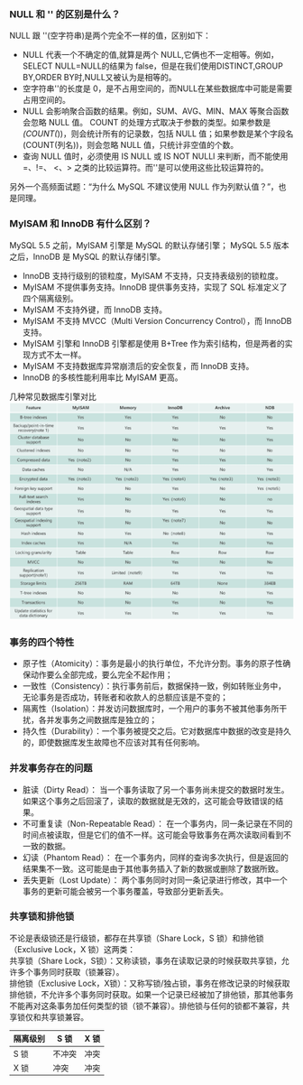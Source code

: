 ### NULL 和 '' 的区别是什么？  
NULL 跟 ''(空字符串)是两个完全不一样的值，区别如下：
- NULL 代表一个不确定的值,就算是两个 NULL,它俩也不一定相等。例如，SELECT NULL=NULL的结果为 false，但是在我们使用DISTINCT,GROUP BY,ORDER BY时,NULL又被认为是相等的。
- 空字符串''的长度是 0，是不占用空间的，而NULL在某些数据库中可能是需要占用空间的。
- NULL 会影响聚合函数的结果。例如，SUM、AVG、MIN、MAX 等聚合函数会忽略 NULL 值。 COUNT 的处理方式取决于参数的类型。如果参数是 *(COUNT(*))，则会统计所有的记录数，包括 NULL 值；如果参数是某个字段名(COUNT(列名))，则会忽略 NULL 值，只统计非空值的个数。
- 查询 NULL 值时，必须使用 IS NULL 或 IS NOT NULLl 来判断，而不能使用 =、!=、 <、> 之类的比较运算符。而''是可以使用这些比较运算符的。 

另外一个高频面试题：“为什么 MySQL 不建议使用 NULL 作为列默认值？”，也是同理。

### MyISAM 和 InnoDB 有什么区别？
MySQL 5.5 之前，MyISAM 引擎是 MySQL 的默认存储引擎；
MySQL 5.5 版本之后，InnoDB 是 MySQL 的默认存储引擎。
- InnoDB 支持行级别的锁粒度，MyISAM 不支持，只支持表级别的锁粒度。
- MyISAM 不提供事务支持。InnoDB 提供事务支持，实现了 SQL 标准定义了四个隔离级别。
- MyISAM 不支持外键，而 InnoDB 支持。
- MyISAM 不支持 MVCC（Multi Version Concurrency Control），而 InnoDB 支持。
- MyISAM 引擎和 InnoDB 引擎都是使用 B+Tree 作为索引结构，但是两者的实现方式不太一样。
- MyISAM 不支持数据库异常崩溃后的安全恢复，而 InnoDB 支持。
- InnoDB 的多核性能利用率比 MyISAM 更高。

几种常见数据库引擎对比
![](几种常见数据库引擎对比.png)

### 事务的四个特性
- 原子性（Atomicity）：事务是最小的执行单位，不允许分割。事务的原子性确保动作要么全部完成，要么完全不起作用；  
- 一致性（Consistency）：执行事务前后，数据保持一致，例如转账业务中，无论事务是否成功，转账者和收款人的总额应该是不变的；  
- 隔离性（Isolation）：并发访问数据库时，一个用户的事务不被其他事务所干扰，各并发事务之间数据库是独立的；  
- 持久性（Durability）：一个事务被提交之后。它对数据库中数据的改变是持久的，即使数据库发生故障也不应该对其有任何影响。  

### 并发事务存在的问题
- 脏读（Dirty Read）： 当一个事务读取了另一个事务尚未提交的数据时发生。如果这个事务之后回滚了，读取的数据就是无效的，这可能会导致错误的结果。
- 不可重复读（Non-Repeatable Read）： 在一个事务内，同一条记录在不同的时间点被读取，但是它们的值不一样。这可能会导致事务在两次读取间看到不一致的数据。
- 幻读（Phantom Read）： 在一个事务内，同样的查询多次执行，但是返回的结果集不一致。这可能是由于其他事务插入了新的数据或删除了数据所致。
- 丢失更新（Lost Update）： 两个事务同时对同一条记录进行修改，其中一个事务的更新可能会被另一个事务覆盖，导致部分更新丢失。

### 共享锁和排他锁
不论是表级锁还是行级锁，都存在共享锁（Share Lock，S 锁）和排他锁（Exclusive Lock，X 锁）这两类：  
共享锁（Share Lock，S锁）：又称读锁，事务在读取记录的时候获取共享锁，允许多个事务同时获取（锁兼容）。  
排他锁（Exclusive Lock，X锁）：又称写锁/独占锁，事务在修改记录的时候获取排他锁，不允许多个事务同时获取。如果一个记录已经被加了排他锁，那其他事务不能再对这条事务加任何类型的锁（锁不兼容）。排他锁与任何的锁都不兼容，共享锁仅和共享锁兼容。

|  隔离级别   | S 锁 | X 锁 | 
|  ----  | ----  |-----|
| S 锁  | 不冲突 | 冲突 |
| X 锁  | 冲突 | 冲突   |
